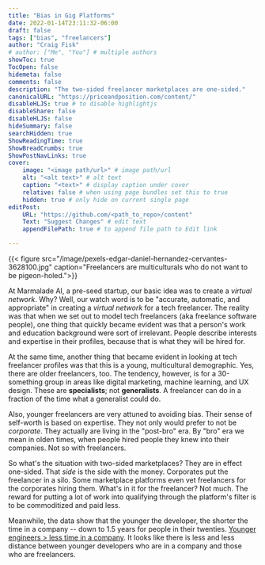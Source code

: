 ```yaml
---
title: "Bias in Gig Platforms"
date: 2022-01-14T23:11:32-06:00
draft: false
tags: ["bias", "freelancers"]
author: "Craig Fisk"
# author: ["Me", "You"] # multiple authors
showToc: true
TocOpen: false
hidemeta: false
comments: false
description: "The two-sided freelancer marketplaces are one-sided."
canonicalURL: "https://priceandposition.com/content/"
disableHLJS: true # to disable highlightjs
disableShare: false
disableHLJS: false
hideSummary: false
searchHidden: true
ShowReadingTime: true
ShowBreadCrumbs: true
ShowPostNavLinks: true
cover:
    image: "<image path/url>" # image path/url
    alt: "<alt text>" # alt text
    caption: "<text>" # display caption under cover
    relative: false # when using page bundles set this to true
    hidden: true # only hide on current single page
editPost:
    URL: "https://github.com/<path_to_repo>/content"
    Text: "Suggest Changes" # edit text
    appendFilePath: true # to append file path to Edit link

---
```


{{< figure src="/image/pexels-edgar-daniel-hernandez-cervantes-3628100.jpg" caption="Freelancers are multiculturals who do not want to be pigeon-holed.">}}

At Marmalade AI, a pre-seed startup, our basic idea was to create a *virtual network*. Why? Well, our watch word is to be "accurate, automatic, and appropriate" in creating a *virtual network* for a tech freelancer. The reality was that when we set out to model tech freelancers (aka freelance software people), one thing that quickly became evident was that a person's work and education background were sort of irrelevant. People describe interests and expertise in their profiles, because that is what they will be hired for. 

At the same time, another thing that became evident in looking at tech freelancer profiles was that this is a young, multicultural demographic. Yes, there are older freelancers, too. The tendency, however, is for a 30-something group in areas like digital marketing, machine learning, and UX design. These are **specialists**; not **generalists**. A freelancer can do in a fraction of the time what a generalist could do.

Also, younger freelancers are very attuned to avoiding bias. Their sense of self-worth is based on expertise. They not only would prefer to not be *corporate*. They actually are living in the "post-bro" era. By "bro" era we mean in olden times, when people hired people they knew into their companies. Not so with freelancers.

So what's the situation with two-sided marketplaces? They are in effect one-sided. That *side* is the side with the money. Corporates put the freelancer in a silo. Some marketplace platforms even vet freelancers for the corporates hiring them. What's in it for the freelancer? Not much. The reward for putting a lot of work into qualifying through the platform's filter is to be commoditized and paid less.

Meanwhile, the data show that the younger the developer, the shorter the time in a company -- down to 1.5 years for people in their twenties. [Younger engineers > less time in a company](https://hackerlife.co/blog/san-francisco-large-corporation-employee-tenure). 
It looks like there is less and less distance between younger developers who are in a company and those who are freelancers.



